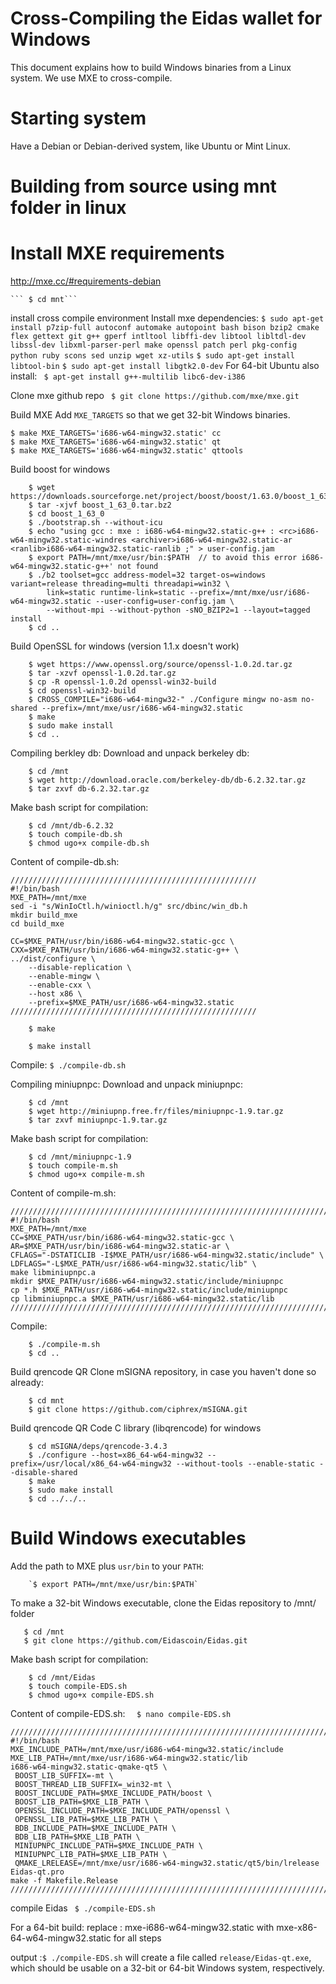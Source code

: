 # Cross-Compiling the Eidas wallet for Windows 

This document explains how to build Windows binaries from a Linux
system. We use MXE to cross-compile.

# Starting system

Have a Debian or Debian-derived system, like Ubuntu or Mint Linux.

# Building from source using mnt folder in linux

# Install MXE requirements

http://mxe.cc/#requirements-debian

    ``` $ cd mnt```
    
install cross compile environment
Install mxe dependencies:
  ```$ sudo apt-get install p7zip-full autoconf automake autopoint bash bison bzip2 cmake flex gettext git g++ gperf intltool libffi-dev libtool libltdl-dev libssl-dev libxml-parser-perl make openssl patch perl pkg-config python ruby scons sed unzip wget xz-utils```
  ```$ sudo apt-get install libtool-bin```
  ```$ sudo apt-get install libgtk2.0-dev```
For 64-bit Ubuntu also install:
  ``` $ apt-get install g++-multilib libc6-dev-i386```
  
Clone mxe github repo
  ``` $ git clone https://github.com/mxe/mxe.git```

Build MXE
Add `MXE_TARGETS` so that we get 32-bit Windows binaries.

```
$ make MXE_TARGETS='i686-w64-mingw32.static' cc
$ make MXE_TARGETS='i686-w64-mingw32.static' qt
$ make MXE_TARGETS='i686-w64-mingw32.static' qttools
```
Build boost for windows
```
    $ wget https://downloads.sourceforge.net/project/boost/boost/1.63.0/boost_1_63_0.tar.bz2
    $ tar -xjvf boost_1_63_0.tar.bz2
    $ cd boost_1_63_0
    $ ./bootstrap.sh --without-icu
    $ echo "using gcc : mxe : i686-w64-mingw32.static-g++ : <rc>i686-w64-mingw32.static-windres <archiver>i686-w64-mingw32.static-ar <ranlib>i686-w64-mingw32.static-ranlib ;" > user-config.jam
    $ export PATH=/mnt/mxe/usr/bin:$PATH  // to avoid this error i686-w64-mingw32.static-g++' not found
    $ ./b2 toolset=gcc address-model=32 target-os=windows variant=release threading=multi threadapi=win32 \
        link=static runtime-link=static --prefix=/mnt/mxe/usr/i686-w64-mingw32.static --user-config=user-config.jam \
        --without-mpi --without-python -sNO_BZIP2=1 --layout=tagged install
    $ cd ..
 ```

Build OpenSSL for windows (version 1.1.x doesn't work)
```
    $ wget https://www.openssl.org/source/openssl-1.0.2d.tar.gz
    $ tar -xzvf openssl-1.0.2d.tar.gz
    $ cp -R openssl-1.0.2d openssl-win32-build
    $ cd openssl-win32-build
    $ CROSS_COMPILE="i686-w64-mingw32-" ./Configure mingw no-asm no-shared --prefix=/mnt/mxe/usr/i686-w64-mingw32.static
    $ make
    $ sudo make install
    $ cd ..
 ```
    
Compiling berkley db:
Download and unpack berkeley db:
```
    $ cd /mnt
    $ wget http://download.oracle.com/berkeley-db/db-6.2.32.tar.gz
    $ tar zxvf db-6.2.32.tar.gz
```
Make bash script for compilation:
```
    $ cd /mnt/db-6.2.32
    $ touch compile-db.sh
    $ chmod ugo+x compile-db.sh
```
Content of compile-db.sh:
```
///////////////////////////////////////////////////////
#!/bin/bash
MXE_PATH=/mnt/mxe
sed -i "s/WinIoCtl.h/winioctl.h/g" src/dbinc/win_db.h
mkdir build_mxe
cd build_mxe

CC=$MXE_PATH/usr/bin/i686-w64-mingw32.static-gcc \
CXX=$MXE_PATH/usr/bin/i686-w64-mingw32.static-g++ \
../dist/configure \
	--disable-replication \
	--enable-mingw \
	--enable-cxx \
	--host x86 \
	--prefix=$MXE_PATH/usr/i686-w64-mingw32.static
///////////////////////////////////////////////////////
```
```
    $ make

    $ make install
```
Compile:
    `$ ./compile-db.sh`

Compiling miniupnpc:
Download and unpack miniupnpc:
```
    $ cd /mnt
    $ wget http://miniupnp.free.fr/files/miniupnpc-1.9.tar.gz
    $ tar zxvf miniupnpc-1.9.tar.gz
```
Make bash script for compilation:
```
    $ cd /mnt/miniupnpc-1.9
    $ touch compile-m.sh
    $ chmod ugo+x compile-m.sh
```
Content of compile-m.sh:
```
///////////////////////////////////////////////////////////////////////////
#!/bin/bash
MXE_PATH=/mnt/mxe
CC=$MXE_PATH/usr/bin/i686-w64-mingw32.static-gcc \
AR=$MXE_PATH/usr/bin/i686-w64-mingw32.static-ar \
CFLAGS="-DSTATICLIB -I$MXE_PATH/usr/i686-w64-mingw32.static/include" \
LDFLAGS="-L$MXE_PATH/usr/i686-w64-mingw32.static/lib" \
make libminiupnpc.a
mkdir $MXE_PATH/usr/i686-w64-mingw32.static/include/miniupnpc
cp *.h $MXE_PATH/usr/i686-w64-mingw32.static/include/miniupnpc
cp libminiupnpc.a $MXE_PATH/usr/i686-w64-mingw32.static/lib
////////////////////////////////////////////////////////////////////////////
```
Compile:
```
    $ ./compile-m.sh
    $ cd ..
```

Build qrencode QR
Clone mSIGNA repository, in case you haven't done so already:
```
    $ cd mnt
    $ git clone https://github.com/ciphrex/mSIGNA.git
```
Build qrencode QR Code C library (libqrencode) for windows
```
    $ cd mSIGNA/deps/qrencode-3.4.3
    $ ./configure --host=x86_64-w64-mingw32 --prefix=/usr/local/x86_64-w64-mingw32 --without-tools --enable-static --disable-shared
    $ make
    $ sudo make install
    $ cd ../../..
```
    
# Build Windows executables

Add the path to MXE plus `usr/bin` to your `PATH`:
```
    `$ export PATH=/mnt/mxe/usr/bin:$PATH`
```
To make a 32-bit Windows executable, clone the Eidas repository to /mnt/  folder 
 ```
    $ cd /mnt
    $ git clone https://github.com/Eidascoin/Eidas.git
```
Make bash script for compilation:
```
    $ cd /mnt/Eidas
    $ touch compile-EDS.sh
    $ chmod ugo+x compile-EDS.sh
```
Content of compile-EDS.sh:
   ```  $ nano compile-EDS.sh```
   ```
//////////////////////////////////////////////////////////////////////////////////////////////
#!/bin/bash
MXE_INCLUDE_PATH=/mnt/mxe/usr/i686-w64-mingw32.static/include
MXE_LIB_PATH=/mnt/mxe/usr/i686-w64-mingw32.static/lib
i686-w64-mingw32.static-qmake-qt5 \
	BOOST_LIB_SUFFIX=-mt \
	BOOST_THREAD_LIB_SUFFIX=_win32-mt \
	BOOST_INCLUDE_PATH=$MXE_INCLUDE_PATH/boost \
	BOOST_LIB_PATH=$MXE_LIB_PATH \
	OPENSSL_INCLUDE_PATH=$MXE_INCLUDE_PATH/openssl \
	OPENSSL_LIB_PATH=$MXE_LIB_PATH \
	BDB_INCLUDE_PATH=$MXE_INCLUDE_PATH \
	BDB_LIB_PATH=$MXE_LIB_PATH \
	MINIUPNPC_INCLUDE_PATH=$MXE_INCLUDE_PATH \
	MINIUPNPC_LIB_PATH=$MXE_LIB_PATH \
	QMAKE_LRELEASE=/mnt/mxe/usr/i686-w64-mingw32.static/qt5/bin/lrelease Eidas-qt.pro
make -f Makefile.Release
////////////////////////////////////////////////////////////////////////////////////////////////
```
compile Eidas
     ``` $ ./compile-EDS.sh```
      
For a 64-bit build: replace : mxe-i686-w64-mingw32.static with mxe-x86-64-w64-mingw32.static for all steps


output :``` $ ./compile-EDS.sh ``` will create a file called `release/Eidas-qt.exe`, which should be usable on a 32-bit or 64-bit Windows system, respectively.
